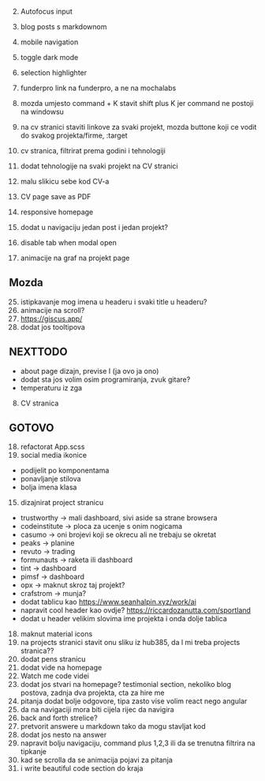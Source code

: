 2. Autofocus input
3. blog posts s markdownom
4. mobile navigation
5. toggle dark mode
6. selection highlighter
7. funderpro link na funderpro, a ne na mochalabs
8. mozda umjesto command + K stavit shift plus K jer command ne postoji na windowsu
9. na cv stranici staviti linkove za svaki projekt, mozda buttone koji ce vodit do svakog projekta/firme, :target
10. cv stranica, filtrirat prema godini i tehnologiji
11. dodat tehnologije na svaki projekt na CV stranici
12. malu slikicu sebe kod CV-a
13. CV page save as PDF

14. responsive homepage
15. dodat u navigaciju jedan post i jedan projekt?
16. disable tab when modal open
17. animacije na graf na projekt page

## Mozda

25. istipkavanje mog imena u headeru i svaki title u headeru?
26. animacije na scroll?
27. https://giscus.app/
28. dodat jos tooltipova

## NEXTTODO

- about page dizajn, previse I (ja ovo ja ono)
- dodat sta jos volim osim programiranja, zvuk gitare?
- temperaturu iz zga

8. CV stranica

## GOTOVO

18. refactorat App.scss
19. social media ikonice

- podijelit po komponentama
- ponavljanje stilova
- bolja imena klasa

15. dizajnirat project stranicu

- trustworthy -> mali dashboard, sivi aside sa strane browsera
- codeinstitute -> ploca za ucenje s onim nogicama
- casumo -> oni brojevi koji se okrecu ali ne trebaju se okretat
- peaks -> planine
- revuto -> trading
- formunauts -> raketa ili dashboard
- tint -> dashboard
- pimsf -> dashboard
- opx -> maknut skroz taj projekt?
- crafstrom -> munja?
- dodat tablicu kao https://www.seanhalpin.xyz/work/ai
- napravit cool header kao ovdje? https://riccardozanutta.com/sportland
- dodat u header velikim slovima ime projekta i onda dolje tablica

18. maknut material icons
19. na projects stranici stavit onu sliku iz hub385, da l mi treba projects stranica??
20. dodat pens stranicu
21. dodat vide na homepage
22. Watch me code videi
23. dodat jos stvari na homepage? testimonial section, nekoliko blog postova, zadnja dva projekta, cta za hire me
24. pitanja dodat bolje odgovore, tipa zasto vise volim react nego angular
25. da na navigaciji mora biti cijela rijec da navigira
26. back and forth strelice?
27. pretvorit answere u markdown tako da mogu stavljat kod
28. dodat jos nesto na answer
29. napravit bolju navigaciju, command plus 1,2,3 ili da se trenutna filtrira na tipkanje
30. kad se scrolla da se animacija pojavi za pitanja
31. i write beautiful code section do kraja
